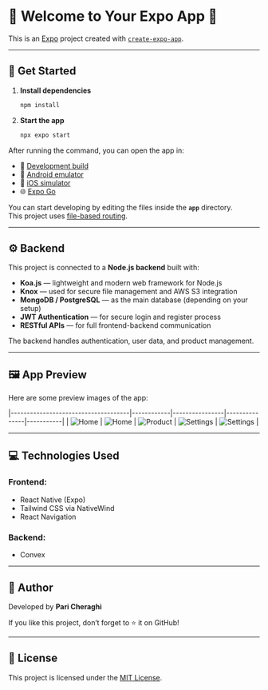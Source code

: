 # 📱 Welcome to Your Expo App 👋

This is an [Expo](https://expo.dev) project created with [`create-expo-app`](https://www.npmjs.com/package/create-expo-app).

---

## 🚀 Get Started

1. **Install dependencies**

   ```bash
   npm install
   ```

2. **Start the app**

   ```bash
   npx expo start
   ```

After running the command, you can open the app in:

- 📱 [Development build](https://docs.expo.dev/develop/development-builds/introduction/)
- 🧩 [Android emulator](https://docs.expo.dev/workflow/android-studio-emulator/)
- 🍏 [iOS simulator](https://docs.expo.dev/workflow/ios-simulator/)
- 🌐 [Expo Go](https://expo.dev/go)

You can start developing by editing the files inside the **`app`** directory.  
This project uses [file-based routing](https://docs.expo.dev/router/introduction/).

---

## ⚙️ Backend

This project is connected to a **Node.js backend** built with:

- **Koa.js** — lightweight and modern web framework for Node.js
- **Knox** — used for secure file management and AWS S3 integration
- **MongoDB / PostgreSQL** — as the main database (depending on your setup)
- **JWT Authentication** — for secure login and register process
- **RESTful APIs** — for full frontend-backend communication

The backend handles authentication, user data, and product management.

---

## 🖼️ App Preview

Here are some preview images of the app:

|-------------------------------------|------------|----------------|---------------|-----------|
| ![Home](./assets/screens/Home-Dark.jpg) | ![Home](./assets/screens/Home-Light.jpg) | ![Product](./assets/screens/product.png) | ![Settings](./assets/screens/settings-Dark.jpg) | ![Settings](./assets/screens/settings-Light.jpg) |

---

## 💻 Technologies Used

### Frontend:
- React Native (Expo)
- Tailwind CSS via NativeWind
- React Navigation

### Backend:
- Convex

---

## 🧠 Author

Developed  by **Pari Cheraghi**

If you like this project, don’t forget to ⭐ it on GitHub!

---

## 📄 License

This project is licensed under the [MIT License](LICENSE).